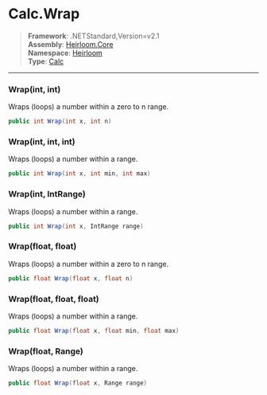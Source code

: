# Calc.Wrap

> **Framework**: .NETStandard,Version=v2.1  
> **Assembly**: [Heirloom.Core][0]  
> **Namespace**: [Heirloom][0]  
> **Type**: [Calc][1]  

--------------------------------------------------------------------------------

### Wrap(int, int)

Wraps (loops) a number within a zero to n range.

```cs
public int Wrap(int x, int n)
```

### Wrap(int, int, int)

Wraps (loops) a number within a range.

```cs
public int Wrap(int x, int min, int max)
```

### Wrap(int, IntRange)

Wraps (loops) a number within a range.

```cs
public int Wrap(int x, IntRange range)
```

### Wrap(float, float)

Wraps (loops) a number within a zero to n range.

```cs
public float Wrap(float x, float n)
```

### Wrap(float, float, float)

Wraps (loops) a number within a range.

```cs
public float Wrap(float x, float min, float max)
```

### Wrap(float, Range)

Wraps (loops) a number within a range.

```cs
public float Wrap(float x, Range range)
```

[0]: ../Heirloom.Core.md
[1]: Heirloom.Calc.md
